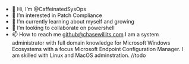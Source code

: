- 👋 Hi, I’m @CaffeinatedSysOps
- 👀 I’m interested in Patch Compliance
- 🌱 I’m currently learning about myself and growing
- 💞️ I’m looking to collaborate on powershell
- 📫 How to reach me github@chasewillits.com
I am a system administrator with full domain knowledge for Microsoft Windows Ecosystems 
with a focus Microsoft Endpoint Configuration Manager. 
I am skilled with Linux and MacOS adminstration.
//todo
<!---
CaffeinatedSysOps/CaffeinatedSysOps is a ✨ special ✨ repository because its `README.md` (this file) appears on your GitHub profile.
You can click the Preview link to take a look at your changes.
--->
